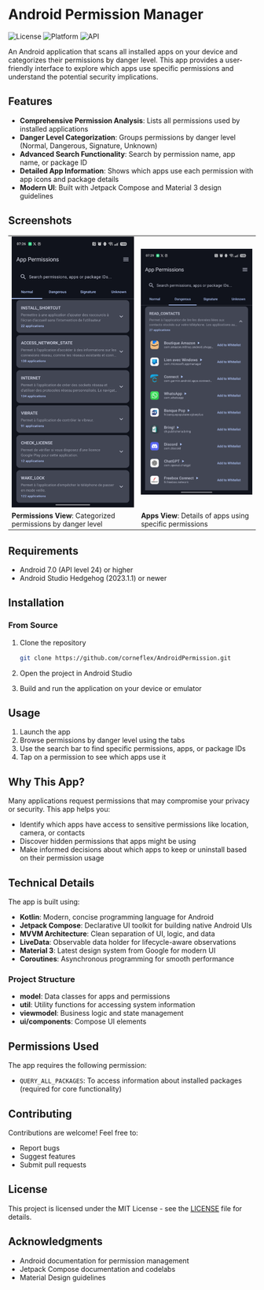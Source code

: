 # Android Permission Manager

![License](https://img.shields.io/badge/License-MIT-blue.svg)
![Platform](https://img.shields.io/badge/Platform-Android-green.svg)
![API](https://img.shields.io/badge/API-24%2B-brightgreen.svg)

An Android application that scans all installed apps on your device and categorizes their permissions by danger level. This app provides a user-friendly interface to explore which apps use specific permissions and understand the potential security implications.

## Features

- **Comprehensive Permission Analysis**: Lists all permissions used by installed applications
- **Danger Level Categorization**: Groups permissions by danger level (Normal, Dangerous, Signature, Unknown)
- **Advanced Search Functionality**: Search by permission name, app name, or package ID
- **Detailed App Information**: Shows which apps use each permission with app icons and package details
- **Modern UI**: Built with Jetpack Compose and Material 3 design guidelines

## Screenshots

<table>
  <tr>
    <td><img src="docs/pictures/permissions.png" alt="Permissions View" width="300"/></td>
    <td><img src="docs/pictures/apps.png" alt="Apps View" width="300"/></td>
  </tr>
  <tr>
    <td><b>Permissions View</b>: Categorized permissions by danger level</td>
    <td><b>Apps View</b>: Details of apps using specific permissions</td>
  </tr>
</table>

## Requirements

- Android 7.0 (API level 24) or higher
- Android Studio Hedgehog (2023.1.1) or newer

## Installation

### From Source

1. Clone the repository

   ```bash
   git clone https://github.com/corneflex/AndroidPermission.git
   ```

2. Open the project in Android Studio

3. Build and run the application on your device or emulator

## Usage

1. Launch the app
2. Browse permissions by danger level using the tabs
3. Use the search bar to find specific permissions, apps, or package IDs
4. Tap on a permission to see which apps use it

## Why This App?

Many applications request permissions that may compromise your privacy or security. This app helps you:

- Identify which apps have access to sensitive permissions like location, camera, or contacts
- Discover hidden permissions that apps might be using
- Make informed decisions about which apps to keep or uninstall based on their permission usage

## Technical Details

The app is built using:

- **Kotlin**: Modern, concise programming language for Android
- **Jetpack Compose**: Declarative UI toolkit for building native Android UIs
- **MVVM Architecture**: Clean separation of UI, logic, and data
- **LiveData**: Observable data holder for lifecycle-aware observations
- **Material 3**: Latest design system from Google for modern UI
- **Coroutines**: Asynchronous programming for smooth performance

### Project Structure

- **model**: Data classes for apps and permissions
- **util**: Utility functions for accessing system information
- **viewmodel**: Business logic and state management
- **ui/components**: Compose UI elements

## Permissions Used

The app requires the following permission:

- `QUERY_ALL_PACKAGES`: To access information about installed packages (required for core functionality)

## Contributing

Contributions are welcome! Feel free to:

- Report bugs
- Suggest features
- Submit pull requests

## License

This project is licensed under the MIT License - see the [LICENSE](LICENSE) file for details.

## Acknowledgments

- Android documentation for permission management
- Jetpack Compose documentation and codelabs
- Material Design guidelines
